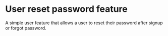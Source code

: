 # User reset password feature
A simple user feature that allows a user to reset their password after signup or forgot password.
